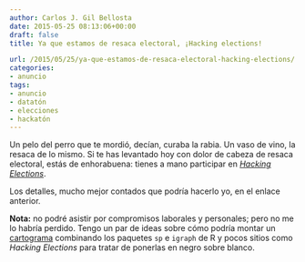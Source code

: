 ```yaml
---
author: Carlos J. Gil Bellosta
date: 2015-05-25 08:13:06+00:00
draft: false
title: Ya que estamos de resaca electoral, ¡Hacking elections!

url: /2015/05/25/ya-que-estamos-de-resaca-electoral-hacking-elections/
categories:
- anuncio
tags:
- anuncio
- datatón
- elecciones
- hackatón
---
```


Un pelo del perro que te mordió, decían, curaba la rabia. Un vaso de vino, la resaca de lo mismo. Si te has levantado hoy con dolor de cabeza de resaca electoral, estás de enhorabuena: tienes a mano participar en [_Hacking Elections_](http://hackathon.elconfidencial.com/).

Los detalles, mucho mejor contados que podría hacerlo yo, en el enlace anterior.

**Nota:** no podré asistir por compromisos laborales y personales; pero no me lo habría perdido. Tengo un par de ideas sobre cómo podría montar un [cartograma](http://www.datanalytics.com/2015/05/22/cartogramas-vs-huertogramas/) combinando los paquetes `sp` e `igraph` de R y pocos sitios como _Hacking Elections_ para tratar de ponerlas en negro sobre blanco.
